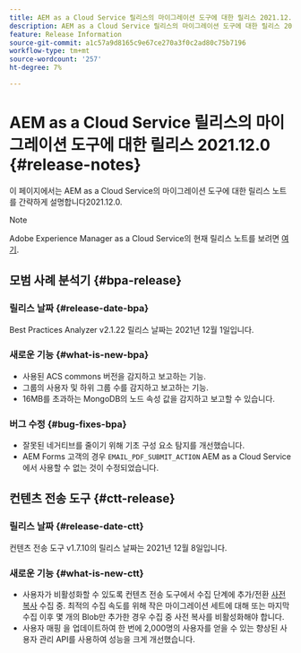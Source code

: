 ```yaml
---
title: AEM as a Cloud Service 릴리스의 마이그레이션 도구에 대한 릴리스 2021.12.0
description: AEM as a Cloud Service 릴리스의 마이그레이션 도구에 대한 릴리스 2021.12.0
feature: Release Information
source-git-commit: a1c57a9d8165c9e67ce270a3f0c2ad80c75b7196
workflow-type: tm+mt
source-wordcount: '257'
ht-degree: 7%

---
```



# AEM as a Cloud Service 릴리스의 마이그레이션 도구에 대한 릴리스 2021.12.0 {#release-notes}

이 페이지에서는 AEM as a Cloud Service의 마이그레이션 도구에 대한 릴리스 노트를 간략하게 설명합니다2021.12.0.

>[!NOTE]
>Adobe Experience Manager as a Cloud Service의 현재 릴리스 노트를 보려면 [여기](https://experienceleague.adobe.com/docs/experience-manager-cloud-service/release-notes/release-notes/release-notes-current.html?lang=ko-KR).

## 모범 사례 분석기 {#bpa-release}

### 릴리스 날짜 {#release-date-bpa}

Best Practices Analyzer v2.1.22 릴리스 날짜는 2021년 12월 1일입니다.

### 새로운 기능 {#what-is-new-bpa}

* 사용된 ACS commons 버전을 감지하고 보고하는 기능.
* 그룹의 사용자 및 하위 그룹 수를 감지하고 보고하는 기능.
* 16MB를 초과하는 MongoDB의 노드 속성 값을 감지하고 보고할 수 있습니다.

### 버그 수정 {#bug-fixes-bpa}

* 잘못된 네거티브를 줄이기 위해 기초 구성 요소 탐지를 개선했습니다.
* AEM Forms 고객의 경우 `EMAIL_PDF_SUBMIT_ACTION` AEM as a Cloud Service에서 사용할 수 없는 것이 수정되었습니다.


## 컨텐츠 전송 도구 {#ctt-release}

### 릴리스 날짜 {#release-date-ctt}

컨텐츠 전송 도구 v1.7.10의 릴리스 날짜는 2021년 12월 8일입니다.

### 새로운 기능 {#what-is-new-ctt}

* 사용자가 비활성화할 수 있도록 컨텐츠 전송 도구에서 수집 단계에 추가/전환 [사전 복사](https://experienceleague.adobe.com/docs/experience-manager-cloud-service/moving/cloud-migration/content-transfer-tool/handling-large-content-repositories.html?lang=en) 수집 중. 최적의 수집 속도를 위해 작은 마이그레이션 세트에 대해 또는 마지막 수집 이후 몇 개의 Blob만 추가한 경우 수집 중 사전 복사를 비활성화해야 합니다.
* 사용자 매핑 을 업데이트하여 한 번에 2,000명의 사용자를 얻을 수 있는 향상된 사용자 관리 API를 사용하여 성능을 크게 개선했습니다.
